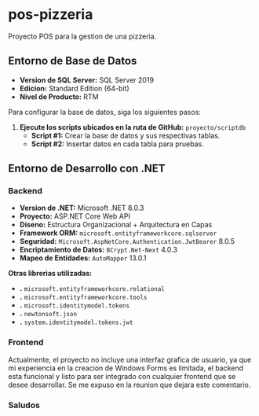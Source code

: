 # pos-pizzeria
Proyecto POS para la gestion de una pizzeria.

## Entorno de Base de Datos

- **Version de SQL Server:** SQL Server 2019
- **Edicion:** Standard Edition (64-bit)
- **Nivel de Producto:** RTM

Para configurar la base de datos, siga los siguientes pasos:

1. **Ejecute los scripts ubicados en la ruta de GitHub:** `proyecto/scriptdb`
   - **Script #1:** Crear la base de datos y sus respectivas tablas.
   - **Script #2:** Insertar datos en cada tabla para pruebas.

## Entorno de Desarrollo con .NET

### Backend
- **Version de .NET:** Microsoft .NET 8.0.3
- **Proyecto:** ASP.NET Core Web API
- **Diseno:** Estructura Organizacional + Arquitectura en Capas
- **Framework ORM:** `microsoft.entityframeworkcore.sqlserver`
- **Seguridad:** `Microsoft.AspNetCore.Authentication.JwtBearer` 8.0.5
- **Encriptamiento de Datos:** `BCrypt.Net-Next` 4.0.3
- **Mapeo de Entidades:** `AutoMapper` 13.0.1

**Otras librerias utilizadas:** 
   - **.** `microsoft.entityframeworkcore.relational`
   - **.** `microsoft.entityframeworkcore.tools`
   - **.** `microsoft.identitymodel.tokens`
   - **.** `newtonsoft.json`
   - **.** `system.identitymodel.tokens.jwt`

### Frontend
Actualmente, el proyecto no incluye una interfaz grafica de usuario, ya que mi experiencia en la creacion de Windows Forms es limitada, el backend esta funcional y listo para ser integrado con cualquier frontend que se desee desarrollar. Se me expuso en la reunion que dejara este comentario.

### Saludos
